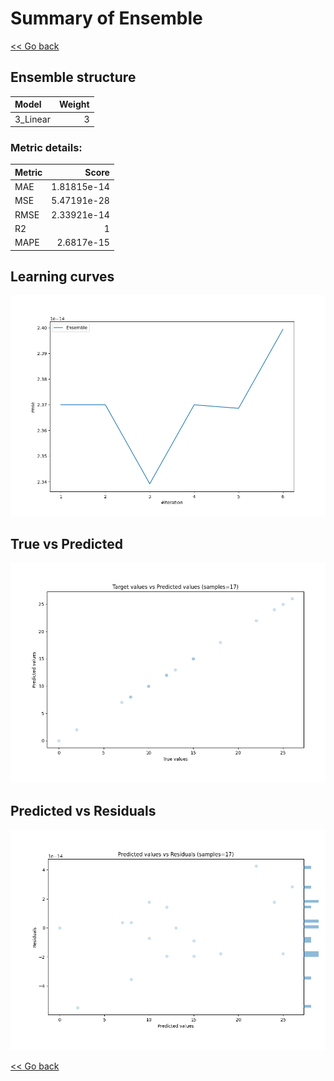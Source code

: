 # Summary of Ensemble

[<< Go back](../README.md)


## Ensemble structure
| Model    |   Weight |
|:---------|---------:|
| 3_Linear |        3 |

### Metric details:
| Metric   |       Score |
|:---------|------------:|
| MAE      | 1.81815e-14 |
| MSE      | 5.47191e-28 |
| RMSE     | 2.33921e-14 |
| R2       | 1           |
| MAPE     | 2.6817e-15  |



## Learning curves
![Learning curves](learning_curves.png)
## True vs Predicted

![True vs Predicted](true_vs_predicted.png)


## Predicted vs Residuals

![Predicted vs Residuals](predicted_vs_residuals.png)



[<< Go back](../README.md)
